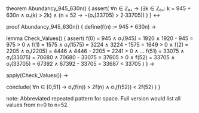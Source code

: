 theorem Abundancy_945_630n() {
  assert(
    ∀n ∈ ℤ₀₊ → (∃k ∈ ℤ₀₊: k = 945 + 630n ∧ σ₁(k) > 2k) ∧
    (n = 52 → ¬(σ₁(33705) > 2·33705))
  )
} ↔

proof Abundancy_945_630n() {
  define(f(n) := 945 + 630n) →
  
  lemma Check_Values() {
    assert(
      f(0) = 945 ∧ σ₁(945) = 1920 ∧ 1920 - 945 = 975 > 0 ∧
      f(1) = 1575 ∧ σ₁(1575) = 3224 ∧ 3224 - 1575 = 1649 > 0 ∧
      f(2) = 2205 ∧ σ₁(2205) = 4446 ∧ 4446 - 2205 = 2241 > 0 ∧
      ...
      f(51) = 33075 ∧ σ₁(33075) = 70680 ∧ 70680 - 33075 = 37605 > 0 ∧
      f(52) = 33705 ∧ σ₁(33705) = 67392 ∧ 67392 - 33705 = 33687 < 33705
    )
  } →
  
  apply(Check_Values()) →
  
  conclude(
    ∀n ∈ [0,51] → σ₁(f(n)) > 2f(n) ∧
    σ₁(f(52)) < 2f(52)
  )
}

note: Abbreviated repeated pattern for space. Full version would list all values from n=0 to n=52.